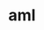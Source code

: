 ---
title: "aml"
layout: cache
categories: [package, develop-2024-02-11]
meta: {"versions": ["0.2.1"], "compilers": ["cce@=15.0.1", "gcc@=10.3.0", "gcc@=11.4.0", "gcc@=9.4.0", "oneapi@=2024.0.0"], "oss": ["rhel8", "sle_hpc15", "ubuntu20.04", "ubuntu22.04"], "platforms": ["linux"], "targets": ["neoverse_v1", "neoverse_v2", "ppc64le", "x86_64_v3", "x86_64_v4", "zen4"], "stacks": ["e4s", "e4s-cray-rhel", "e4s-cray-sles", "e4s-neoverse-v2", "e4s-neoverse_v1", "e4s-oneapi", "e4s-power", "root"], "num_specs": 8, "num_specs_by_stack": {"root": 8, "e4s-cray-rhel": 1, "e4s-cray-sles": 1, "e4s-neoverse_v1": 1, "e4s-power": 1, "e4s": 1, "e4s-neoverse-v2": 1, "e4s-oneapi": 2}}
spec_details: [{"hash": "rd7w3vkbkakktvpsndvhs5vi74njfyr2", "compiler": "cce@=15.0.1", "versions": ["0.2.1"], "os": "rhel8", "platform": "linux", "target": "zen4", "variants": ["build_system=autotools", "~cuda", "~hip", "hip-platform=none", "+hwloc", "~opencl", "~ze"], "stacks": ["root", "e4s-cray-rhel"], "size": "-", "tarball": "https://binaries.spack.io/develop-2024-02-11/build_cache/linux-rhel8-zen4/cce-15.0.1/aml-0.2.1/linux-rhel8-zen4-cce-15.0.1-aml-0.2.1-rd7w3vkbkakktvpsndvhs5vi74njfyr2.spack"}, {"hash": "h56hlmmadvh3xwnv2tum3pyso5p3s7lt", "compiler": "gcc@=10.3.0", "versions": ["0.2.1"], "os": "sle_hpc15", "platform": "linux", "target": "x86_64_v4", "variants": ["build_system=autotools", "~cuda", "~hip", "hip-platform=none", "+hwloc", "~opencl", "~ze"], "stacks": ["e4s-cray-sles", "root"], "size": "-", "tarball": "https://binaries.spack.io/develop-2024-02-11/build_cache/linux-sle_hpc15-x86_64_v4/gcc-10.3.0/aml-0.2.1/linux-sle_hpc15-x86_64_v4-gcc-10.3.0-aml-0.2.1-h56hlmmadvh3xwnv2tum3pyso5p3s7lt.spack"}, {"hash": "2zdwyh3s33y43gqtbbnfcvk224pgjku5", "compiler": "gcc@=11.4.0", "versions": ["0.2.1"], "os": "ubuntu20.04", "platform": "linux", "target": "neoverse_v1", "variants": ["build_system=autotools", "~cuda", "~hip", "hip-platform=none", "+hwloc", "~opencl", "~ze"], "stacks": ["e4s-neoverse_v1", "root"], "size": "-", "tarball": "https://binaries.spack.io/develop-2024-02-11/build_cache/linux-ubuntu20.04-neoverse_v1/gcc-11.4.0/aml-0.2.1/linux-ubuntu20.04-neoverse_v1-gcc-11.4.0-aml-0.2.1-2zdwyh3s33y43gqtbbnfcvk224pgjku5.spack"}, {"hash": "x4w2exopikdsopsvmicytzif4dabq2ka", "compiler": "gcc@=9.4.0", "versions": ["0.2.1"], "os": "ubuntu20.04", "platform": "linux", "target": "ppc64le", "variants": ["build_system=autotools", "~cuda", "~hip", "hip-platform=none", "+hwloc", "~opencl", "~ze"], "stacks": ["e4s-power", "root"], "size": "-", "tarball": "https://binaries.spack.io/develop-2024-02-11/build_cache/linux-ubuntu20.04-ppc64le/gcc-9.4.0/aml-0.2.1/linux-ubuntu20.04-ppc64le-gcc-9.4.0-aml-0.2.1-x4w2exopikdsopsvmicytzif4dabq2ka.spack"}, {"hash": "ygnjlxdgusmcssf3g7dcjvnr6umlmc5y", "compiler": "gcc@=11.4.0", "versions": ["0.2.1"], "os": "ubuntu20.04", "platform": "linux", "target": "x86_64_v3", "variants": ["build_system=autotools", "~cuda", "~hip", "hip-platform=none", "+hwloc", "~opencl", "~ze"], "stacks": ["e4s", "root"], "size": "-", "tarball": "https://binaries.spack.io/develop-2024-02-11/build_cache/linux-ubuntu20.04-x86_64_v3/gcc-11.4.0/aml-0.2.1/linux-ubuntu20.04-x86_64_v3-gcc-11.4.0-aml-0.2.1-ygnjlxdgusmcssf3g7dcjvnr6umlmc5y.spack"}, {"hash": "oe5aclpjcxxwzfakv4fj2n5n75j4c3f7", "compiler": "gcc@=11.4.0", "versions": ["0.2.1"], "os": "ubuntu22.04", "platform": "linux", "target": "neoverse_v2", "variants": ["build_system=autotools", "~cuda", "~hip", "hip-platform=none", "+hwloc", "~opencl", "~ze"], "stacks": ["e4s-neoverse-v2", "root"], "size": "-", "tarball": "https://binaries.spack.io/develop-2024-02-11/build_cache/linux-ubuntu22.04-neoverse_v2/gcc-11.4.0/aml-0.2.1/linux-ubuntu22.04-neoverse_v2-gcc-11.4.0-aml-0.2.1-oe5aclpjcxxwzfakv4fj2n5n75j4c3f7.spack"}, {"hash": "grbnym3o5sbv3onua4csy5a3v2xokr3n", "compiler": "oneapi@=2024.0.0", "versions": ["0.2.1"], "os": "ubuntu22.04", "platform": "linux", "target": "x86_64_v3", "variants": ["build_system=autotools", "~cuda", "~hip", "hip-platform=none", "+hwloc", "~opencl", "~ze"], "stacks": ["e4s-oneapi", "root"], "size": "-", "tarball": "https://binaries.spack.io/develop-2024-02-11/build_cache/linux-ubuntu22.04-x86_64_v3/oneapi-2024.0.0/aml-0.2.1/linux-ubuntu22.04-x86_64_v3-oneapi-2024.0.0-aml-0.2.1-grbnym3o5sbv3onua4csy5a3v2xokr3n.spack"}, {"hash": "jj2njq77ocgtmq7x2zhqk4ohtlh7grjx", "compiler": "oneapi@=2024.0.0", "versions": ["0.2.1"], "os": "ubuntu22.04", "platform": "linux", "target": "x86_64_v3", "variants": ["build_system=autotools", "~cuda", "~hip", "hip-platform=none", "+hwloc", "~opencl", "+ze"], "stacks": ["e4s-oneapi", "root"], "size": "-", "tarball": "https://binaries.spack.io/develop-2024-02-11/build_cache/linux-ubuntu22.04-x86_64_v3/oneapi-2024.0.0/aml-0.2.1/linux-ubuntu22.04-x86_64_v3-oneapi-2024.0.0-aml-0.2.1-jj2njq77ocgtmq7x2zhqk4ohtlh7grjx.spack"}]
---